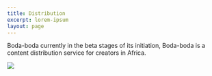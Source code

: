 ```yaml
---
title: Distribution
excerpt: lorem-ipsum
layout: page
---
```

Boda-boda currently in the beta stages of its initiation, Boda-boda is a content distribution service for creators in Africa.

![](/images/pexels-pixabay-209717.jpg)
